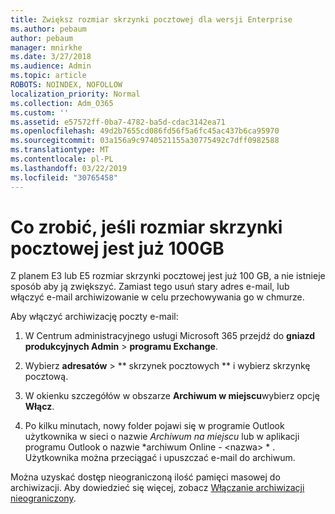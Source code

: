 ```yaml
---
title: Zwiększ rozmiar skrzynki pocztowej dla wersji Enterprise
ms.author: pebaum
author: pebaum
manager: mnirkhe
ms.date: 3/27/2018
ms.audience: Admin
ms.topic: article
ROBOTS: NOINDEX, NOFOLLOW
localization_priority: Normal
ms.collection: Adm_O365
ms.custom: ''
ms.assetid: e57572ff-0ba7-4782-ba5d-cdac3142ea71
ms.openlocfilehash: 49d2b7655cd086fd56f5a6fc45ac437b6ca95970
ms.sourcegitcommit: 03a156a9c9740521155a30775492c7dff0982588
ms.translationtype: MT
ms.contentlocale: pl-PL
ms.lasthandoff: 03/22/2019
ms.locfileid: "30765458"
---
```

# <a name="what-to-do-if-your-mailbox-size-is-already-100gb"></a>Co zrobić, jeśli rozmiar skrzynki pocztowej jest już 100GB

Z planem E3 lub E5 rozmiar skrzynki pocztowej jest już 100 GB, a nie istnieje sposób aby ją zwiększyć. Zamiast tego usuń stary adres e-mail, lub włączyć e-mail archiwizowanie w celu przechowywania go w chmurze. 
  
Aby włączyć archiwizację poczty e-mail:
  
1. W Centrum administracyjnego usługi Microsoft 365 przejdź do **gniazd produkcyjnych Admin** \> **programu Exchange**. 
    
2. Wybierz **adresatów** \> ** skrzynek pocztowych ** i wybierz skrzynkę pocztową. 
    
3. W okienku szczegółów w obszarze **Archiwum w miejscu**wybierz opcję **Włącz**. 
    
4. Po kilku minutach, nowy folder pojawi się w programie Outlook użytkownika w sieci o nazwie *Archiwum na miejscu* lub w aplikacji programu Outlook o nazwie *archiwum Online - \<nazwa\> * . Użytkownika można przeciągać i upuszczać e-mail do archiwum. 
    
Można uzyskać dostęp nieograniczoną ilość pamięci masowej do archiwizacji. Aby dowiedzieć się więcej, zobacz [Włączanie archiwizacji nieograniczony](https://support.office.com/article/enable-unlimited-archiving-in-office-365-admin-help-e2a789f2-9962-4960-9fd4-a00aa063559e).
  

